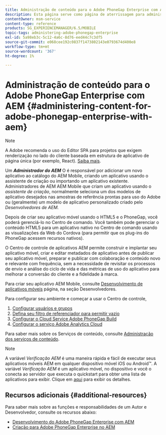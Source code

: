 ```yaml
---
title: Administração de conteúdo para o Adobe PhoneGap Enterprise com AEM
description: Esta página serve como página de aterrissagem para administrar o Adobe PhoneGap Enterprise.
contentOwner: msm-service
content-type: reference
products: SG_EXPERIENCEMANAGER/6.5/MOBILE
topic-tags: administering-adobe-phonegap-enterprise
exl-id: 5a98eb3c-5c12-4a6c-8d76-eed44c7c3df5
source-git-commit: e068cee192c0837f1473802143e0793674d400e8
workflow-type: tm+mt
source-wordcount: '367'
ht-degree: 1%

---
```


# Administração de conteúdo para o Adobe PhoneGap Enterprise com AEM {#administering-content-for-adobe-phonegap-enterprise-with-aem}

>[!NOTE]
>
>A Adobe recomenda o uso do Editor SPA para projetos que exigem renderização no lado do cliente baseada em estrutura de aplicativo de página única (por exemplo, React). [Saiba mais](/help/sites-developing/spa-overview.md).

Um ***Administrador do AEM*** O é responsável por adicionar um novo aplicativo ao catálogo do AEM Mobile, criando um aplicativo usando o assistente de criação ou importando um aplicativo existente. Administradores de AEM AEM Mobile que criam um aplicativo usando o *assistente de criação*, normalmente seleciona um dos modelos de aplicativo desejados nas amostras de referência prontas para uso do Adobe ou (geralmente) um modelo de aplicativo personalizado criado pelo *Desenvolvedores de AEM.*

Depois de criar seu aplicativo móvel usando o HTML5 e o PhoneGap, você poderá gerenciá-lo no Centro de comando. Você também pode gerenciar o conteúdo HTML5 para um aplicativo nativo no Centro de comando usando as visualizações da Web do Cordova (para permitir que os plug-ins do PhoneGap acessem recursos nativos).

O Centro de controle de aplicativos AEM permite construir e implantar seu aplicativo móvel, criar e editar metadados de aplicativo antes de publicar seu aplicativo móvel, preparar e publicar com colaboração e conteúdo novo e relevante com frequência, sem a necessidade de revisitar os processos de envio e análise do ciclo de vida e das métricas de uso do aplicativo para melhorar a conversão do cliente e a fidelidade à marca.

Para criar seu aplicativo AEM Mobile, consulte [Desenvolvimento de aplicativos móveis](/help/mobile/building-app-mobile-phonegap.md) página, na seção Desenvolvedores.

Para configurar seu ambiente e começar a usar o Centro de controle,

1. [Configurar usuários e grupos](/help/mobile/configure-users-groups.md)
1. [Defina seu filtro de referenciador para permitir vazio](/help/mobile/setting-referrer-filter-empty.md)
1. [Configurar o Cloud Service Adobe PhoneGap Build](/help/mobile/configure-phonegap-build-cloud.md)
1. [Configurar o serviço Adobe Analytics Cloud](/help/mobile/configure-adobe-mobile-cloud-service.md)

Para saber mais sobre os Serviços de conteúdo, consulte [Administração dos serviços de conteúdo](/help/mobile/developing-content-services.md).

>[!NOTE]
>
>A variável *Verificação AEM* é uma maneira rápida e fácil de executar seus aplicativos móveis AEM em qualquer dispositivo móvel iOS ou Android™. A variável *Verificação AEM* é um aplicativo móvel, no dispositivo e você o conecta ao servidor que executa o quickstart para obter uma lista de aplicativos para exibir. Clique em [aqui](/help/mobile/phonegap-mobile-quickstart.md) para exibir os detalhes.

## Recursos adicionais {#additional-resources}

Para saber mais sobre as funções e responsabilidades de um Autor e Desenvolvedor, consulte os recursos abaixo:

* [Desenvolvimento do Adobe PhoneGap Enterprise com AEM](/help/mobile/developing-in-phonegap.md)
* [Criação para Adobe PhoneGap Enterprise no AEM](/help/mobile/phonegap.md)
